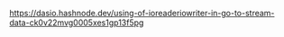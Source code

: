 https://dasio.hashnode.dev/using-of-ioreaderiowriter-in-go-to-stream-data-ck0v22mvg0005xes1gp13f5pg
